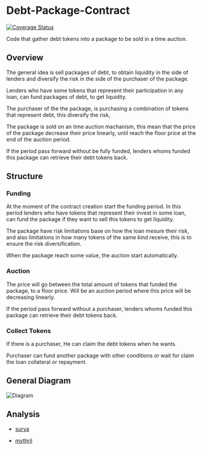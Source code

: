 # Debt-Package-Contract

[![Coverage Status](https://coveralls.io/repos/github/NimrodHunter/Debt-Package-Contracts/badge.svg)](https://coveralls.io/github/NimrodHunter/Debt-Package-Contracts)

Code that gather debt tokens into a package to be sold in a time auction.

## Overview
The general idea is sell packages of debt, to obtain liquidity in the side of lenders and diversify the risk in the side of the purchaser of the package.

Lenders who have some tokens that represent their participation in any loan, can fund packages of debt, to get liquidity.

The purchaser of the the package, is purchasing a combination of tokens that represent debt, this diversify the risk, 

The package is sold on an time auction machanism, this mean that the price of the package decrease their price linearly, until reach the floor price at the end of the auction period.

If the period pass forward without be fully funded, lenders whoms funded this package can retrieve their debt tokens back.

## Structure

### Funding

At the moment of the contract creation start the funding period. In this period lenders who have tokens that represent their invest in some loan, can fund the package if they want to sell this tokens to get liquidity.

The package have risk limitations base on how the loan mesure their risk, and also limitations in how many tokens of the same kind receive, this is to ensure the risk diversification.

When the package reach some value, the auction start automatically.

### Auction

The price will go between the total amount of tokens that funded the package, to a floor price. Will be an auction period where this price will be decreasing linearly.

If the period pass forward without a purchaser, lenders whoms funded this package can retrieve their debt tokens back.

### Collect Tokens

If there is a purchaser, He can claim the debt tokens when he wants.

Purchaser can fund another package with other conditions or wait for claim the loan collateral or repayment.

## General Diagram

![](https://github.com/NimrodHunter/Debt-Package-Contracts/blob/develop/images/PackageDebt.png "Diagram")

## Analysis

- [surya](https://github.com/NimrodHunter/Debt-Package-Contracts/blob/develop/surya_package_report.md)

- [mythril](https://github.com/NimrodHunter/Debt-Package-Contracts/blob/develop/mythril_analysis.md)


